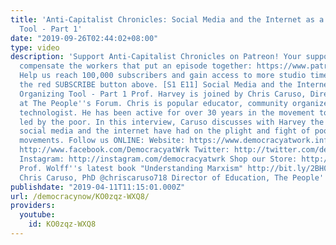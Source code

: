 ```yaml
---
title: 'Anti-Capitalist Chronicles: Social Media and the Internet as a Powerful Organizing
  Tool - Part 1'
date: "2019-09-26T02:44:02+08:00"
type: video
description: 'Support Anti-Capitalist Chronicles on Patreon! Your support helps us
  compensate the workers that put an episode together: https://www.patreon.com/davidharveyacc
  Help us reach 100,000 subscribers and gain access to more studio time! Please hit
  the red SUBSCRIBE button above. [S1 E11] Social Media and the Internet as a Powerful
  Organizing Tool - Part 1 Prof. Harvey is joined by Chris Caruso, Director of Education
  at The People''s Forum. Chris is popular educator, community organizer, and educational
  technologist. He has been active for over 30 years in the movement to end poverty,
  led by the poor. In this interview, Caruso discusses with Harvey the pivotal role
  social media and the internet have had on the plight and fight of poor people''s
  movements. Follow us ONLINE: Website: https://www.democracyatwork.info/acc Facebook:
  http://www.facebook.com/DemocracyatWrk Twitter: http://twitter.com/democracyatwrk
  Instagram: http://instagram.com/democracyatwrk Shop our Store: http://bit.ly/2JkxIfy
  Prof. Wolff''s latest book "Understanding Marxism" http://bit.ly/2BH0lkL __________________________________________________________
  Chris Caruso, PhD @chriscaruso718 Director of Education, The People''s Forum'
publishdate: "2019-04-11T11:15:01.000Z"
url: /democracynow/KO0zqz-WXQ8/
providers:
  youtube:
    id: KO0zqz-WXQ8
---
```

